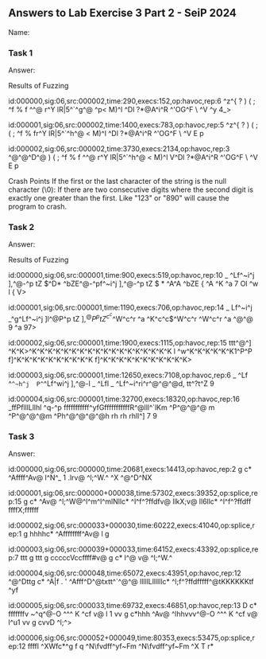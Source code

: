 ## Answers to Lab Exercise 3 Part 2 - SeiP 2024
Name:
### Task 1
Answer:

Results of Fuzzing

id:000000,sig:06,src:000002,time:290,execs:152,op:havoc,rep:6
^z^{ ?  ) (     ;      ^f   %  f    ^^@  r^Y lR|5^`^g^@  ^p< M)^l  ^Dl ?*@A^i^R  ^'OG^F  \ ^V  ^y  4_>

id:000001,sig:06,src:000002,time:1400,execs:783,op:havoc,rep:5
^z^{ ?  ) (     ; (     ;      ^f   %  fr^Y lR|5^`^h^@   < M)^l  ^Dl ?*@A^i^R  ^'OG^F  \ ^V E  p<v   >

id:000002,sig:06,src:000002,time:3730,execs:2134,op:havoc,rep:3     
^@^@^D^@  ) (     ;      ^f   %  f    ^^@  r^Y lR|5^`^h^@   < M)^l V^Dl ?*@A^i^R  ^'OG^F  \ ^V E  p<v>


Crash Points
If the first or the last character of the string is the null character (\0):
If there are two consecutive digits where the second digit is exactly one greater than the first. Like "123" or "890" will cause the program to crash.



### Task 2
Answer:

Results of Fuzzing

id:000000,sig:06,src:000001,time:900,execs:519,op:havoc,rep:10
 _ ^Lf^~i^j  ],^@-^p tZ $^D*  ^bZE^@-^pf^~i^j  ],^@-^p tZ $ * ^A^A ^bZE {   ^A ^K  ^a  7 Ol ^w l {  V>

id:000001,sig:06,src:000001,time:1190,execs:706,op:havoc,rep:14
 _ Lf^~i^j  _^g^Lf^~i^j  ]l^@P^p tZ $],^@P^p tZ ^c^c$^W^c^r  ^a ^K^c^c$^W^c^r ^W^c^r  ^a ^@^@ 9 ^a  97>


id:000002,sig:06,src:000001,time:1900,execs:1115,op:havoc,rep:15
ttt^@^] ^K^K>^K^K^K^K^K^K^K^K^K^K^K^K^K^K^K^K^K^K l ^w^K^K^K^K^K^K1^P^P f]^K^K^K^K^K^K^K^K^K^K f]^K^K^K^K^K^K^K^K^K^K^K>

id:000003,sig:06,src:000001,time:12650,execs:7108,op:havoc,rep:6
 _ ^Lf ^`^~h^j  P^`^Lf^wi^j  ],^@-l _ ^Lfl _ ^Lf^~i^ri^r^@^@^@d, tt^?t^Z 9

id:000004,sig:06,src:000001,time:32700,execs:18320,op:havoc,rep:16
 _ffPflllLllhl  ^q-^p fffffffffff^yfGfffffffffffR^@lll^`lKm ^P^@^@^@  m ^P^@^@^@m ^Ph^@^@^@^@h rh rh rhll^]  7 9


### Task 3
Answer:

id:000000,sig:06,src:000000,time:20681,execs:14413,op:havoc,rep:2
 g c* ^Affff^Av@ l^N^_   1   .lrv@ ^l;^W.^   ^X ^@^D^NX
 
id:000001,sig:06,src:000000+000038,time:57302,execs:39352,op:splice,rep:15
 g c* ^Av@ ^l;^W@^l^m^l^mlNllc* ^l^f^?ffdfv@ llkX;v@ ll6llc* ^l^f^?ffdff        ffffX;ffffff

 
id:000002,sig:06,src:000033+000030,time:60222,execs:41040,op:splice,rep:1
 g hhhhc* ^Affffffff^Av@ l  g

id:000003,sig:06,src:000039+000033,time:64152,execs:43392,op:splice,rep:7
 ttt   g ttt   g cccccVccffff#v@ g c*  l^@  v@ ^l;^W.^

id:000004,sig:06,src:000048,time:65072,execs:43951,op:havoc,rep:12
^@^Dttg c* ^A|f  . ' ^Afff^D^@txtt^`^@^@ lllllLllllllc* ^l;f^?ffdfffff^@tKKKKKKtf ^yf


id:000005,sig:06,src:000033,time:69732,execs:46851,op:havoc,rep:13
 D c*  fffffffv ~^q^@-O ^^^ K ^cf v@ l 1 vv g c*hhh ^Av@ ^lhhvvv^@-O ^^^ K ^cf v@ l^u1 vv g cvvD ^l;^>


id:000006,sig:06,src:000052+000049,time:80353,execs:53475,op:splice,rep:12
ffffl ^XWfc*^g f q ^N\fvdff^yf~Fm    ^N\fvdff^yf~Fm   ^X T r*
